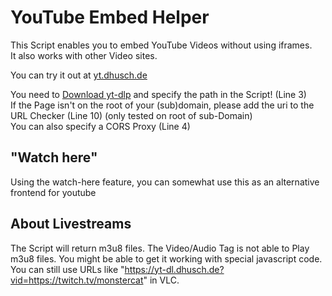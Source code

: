 # YouTube Embed Helper

This Script enables you to embed YouTube Videos without using iframes.<br>
It also works with other Video sites.

You can try it out at [yt.dhusch.de](https://yt.dhusch.de)

You need to [Download yt-dlp](https://github.com/yt-dlp/yt-dlp/releases/latest/download/yt-dlp) and specify the path in the Script! (Line 3)<br>
If the Page isn't on the root of your (sub)domain, please add the uri to the URL Checker (Line 10) (only tested on root of sub-Domain)<br>
You can also specify a CORS Proxy (Line 4)

## "Watch here"
Using the watch-here feature, you can somewhat use this as an alternative frontend for youtube

## About Livestreams
The Script will return m3u8 files. The Video/Audio Tag is not able to Play m3u8 files. You might be able to get it working with special javascript code. You can still use URLs like "https://yt-dl.dhusch.de?vid=https://twitch.tv/monstercat" in VLC.
